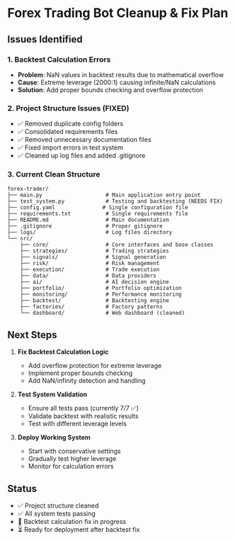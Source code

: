 # Forex Trading Bot Cleanup & Fix Plan

## Issues Identified

### 1. Backtest Calculation Errors
- **Problem**: NaN values in backtest results due to mathematical overflow
- **Cause**: Extreme leverage (2000:1) causing infinite/NaN calculations
- **Solution**: Add proper bounds checking and overflow protection

### 2. Project Structure Issues (FIXED)
- ✅ Removed duplicate config folders
- ✅ Consolidated requirements files
- ✅ Removed unnecessary documentation files
- ✅ Fixed import errors in test system
- ✅ Cleaned up log files and added .gitignore

### 3. Current Clean Structure
```
forex-trader/
├── main.py                    # Main application entry point
├── test_system.py             # Testing and backtesting (NEEDS FIX)
├── config.yaml               # Single configuration file
├── requirements.txt           # Single requirements file
├── README.md                  # Main documentation
├── .gitignore                 # Proper gitignore
├── logs/                      # Log files directory
└── src/
    ├── core/                  # Core interfaces and base classes
    ├── strategies/            # Trading strategies
    ├── signals/               # Signal generation
    ├── risk/                  # Risk management
    ├── execution/             # Trade execution
    ├── data/                  # Data providers
    ├── ai/                    # AI decision engine
    ├── portfolio/             # Portfolio optimization
    ├── monitoring/            # Performance monitoring
    ├── backtest/              # Backtesting engine
    ├── factories/             # Factory patterns
    └── dashboard/             # Web dashboard (cleaned)
```

## Next Steps

1. **Fix Backtest Calculation Logic**
   - Add overflow protection for extreme leverage
   - Implement proper bounds checking
   - Add NaN/infinity detection and handling

2. **Test System Validation**
   - Ensure all tests pass (currently 7/7 ✅)
   - Validate backtest with realistic results
   - Test with different leverage levels

3. **Deploy Working System**
   - Start with conservative settings
   - Gradually test higher leverage
   - Monitor for calculation errors

## Status
- ✅ Project structure cleaned
- ✅ All system tests passing
- 🔄 Backtest calculation fix in progress
- ⏳ Ready for deployment after backtest fix

